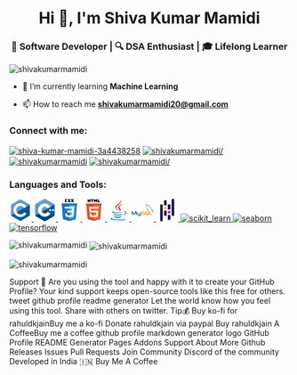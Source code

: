 <h1 align="center">Hi 👋, I'm Shiva Kumar Mamidi</h1>
<h3 align="center">🔧 Software Developer | 🔍 DSA Enthusiast | 🎓 Lifelong Learner</h3>

<p align="left"> <img src="https://komarev.com/ghpvc/?username=shivakumarmamidi&label=Profile%20views&color=0e75b6&style=flat" alt="shivakumarmamidi" /> </p>

- 🌱 I’m currently learning **Machine Learning**

- 📫 How to reach me **shivakumarmamidi20@gmail.com**

<h3 align="left">Connect with me:</h3>
<p align="left">
<a href="https://linkedin.com/in/shiva-kumar-mamidi-3a4438258" target="blank"><img align="center" src="https://raw.githubusercontent.com/rahuldkjain/github-profile-readme-generator/master/src/images/icons/Social/linked-in-alt.svg" alt="shiva-kumar-mamidi-3a4438258" height="30" width="40" /></a>
<a href="https://www.codechef.com/users/shivakumarmamidi/" target="blank"><img align="center" src="https://cdn.jsdelivr.net/npm/simple-icons@3.1.0/icons/codechef.svg" alt="shivakumarmamidi/" height="30" width="40" /></a>
<a href="https://www.hackerrank.com/shivakumarmamidi" target="blank"><img align="center" src="https://raw.githubusercontent.com/rahuldkjain/github-profile-readme-generator/master/src/images/icons/Social/hackerrank.svg" alt="shivakumarmamidi" height="30" width="40" /></a>
<a href="https://www.leetcode.com/shivakumarmamidi/" target="blank"><img align="center" src="https://raw.githubusercontent.com/rahuldkjain/github-profile-readme-generator/master/src/images/icons/Social/leet-code.svg" alt="shivakumarmamidi/" height="30" width="40" /></a>
</p>

<h3 align="left">Languages and Tools:</h3>
<p align="left"> <a href="https://www.cprogramming.com/" target="_blank" rel="noreferrer"> <img src="https://raw.githubusercontent.com/devicons/devicon/master/icons/c/c-original.svg" alt="c" width="40" height="40"/> </a> <a href="https://www.w3schools.com/cpp/" target="_blank" rel="noreferrer"> <img src="https://raw.githubusercontent.com/devicons/devicon/master/icons/cplusplus/cplusplus-original.svg" alt="cplusplus" width="40" height="40"/> </a> <a href="https://www.w3schools.com/css/" target="_blank" rel="noreferrer"> <img src="https://raw.githubusercontent.com/devicons/devicon/master/icons/css3/css3-original-wordmark.svg" alt="css3" width="40" height="40"/> </a> <a href="https://www.w3.org/html/" target="_blank" rel="noreferrer"> <img src="https://raw.githubusercontent.com/devicons/devicon/master/icons/html5/html5-original-wordmark.svg" alt="html5" width="40" height="40"/> </a> <a href="https://www.java.com" target="_blank" rel="noreferrer"> <img src="https://raw.githubusercontent.com/devicons/devicon/master/icons/java/java-original.svg" alt="java" width="40" height="40"/> </a> <a href="https://www.mysql.com/" target="_blank" rel="noreferrer"> <img src="https://raw.githubusercontent.com/devicons/devicon/master/icons/mysql/mysql-original-wordmark.svg" alt="mysql" width="40" height="40"/> </a> <a href="https://pandas.pydata.org/" target="_blank" rel="noreferrer"> <img src="https://raw.githubusercontent.com/devicons/devicon/2ae2a900d2f041da66e950e4d48052658d850630/icons/pandas/pandas-original.svg" alt="pandas" width="40" height="40"/> </a> <a href="https://scikit-learn.org/" target="_blank" rel="noreferrer"> <img src="https://upload.wikimedia.org/wikipedia/commons/0/05/Scikit_learn_logo_small.svg" alt="scikit_learn" width="40" height="40"/> </a> <a href="https://seaborn.pydata.org/" target="_blank" rel="noreferrer"> <img src="https://seaborn.pydata.org/_images/logo-mark-lightbg.svg" alt="seaborn" width="40" height="40"/> </a> <a href="https://www.tensorflow.org" target="_blank" rel="noreferrer"> <img src="https://www.vectorlogo.zone/logos/tensorflow/tensorflow-icon.svg" alt="tensorflow" width="40" height="40"/> </a> </p>

<p><img align="left" src="https://github-readme-stats.vercel.app/api/top-langs?username=shivakumarmamidi&show_icons=true&locale=en&layout=compact" alt="shivakumarmamidi" /></p>

<p>&nbsp;<img align="center" src="https://github-readme-stats.vercel.app/api?username=shivakumarmamidi&show_icons=true&locale=en" alt="shivakumarmamidi" /></p>

<p><img align="center" src="https://github-readme-streak-stats.herokuapp.com/?user=shivakumarmamidi&" alt="shivakumarmamidi" /></p>

Support 🙏
Are you using the tool and happy with it to create your GitHub Profile?
Your kind support keeps open-source tools like this free for others.
tweet github profile readme generator
Let the world know how you feel using this tool. Share with others on twitter.
Tip💰
Buy ko-fi for rahuldkjainBuy me a ko-fi
Donate rahuldkjain via paypal
Buy rahuldkjain A CoffeeBuy me a coffee
github profile markdown generator logo
GitHub Profile README Generator
Pages
Addons
Support
About
More
Github
Releases
Issues
Pull Requests
Join Community
Discord of the community
Developed in India 🇮🇳
Buy Me A Coffee
